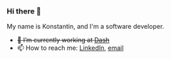 ### Hi there 👋

<!--
**shuplenkov/shuplenkov** is a ✨ _special_ ✨ repository because its `README.md` (this file) appears on your GitHub profile.
-->
My name is Konstantin, and I'm a software developer.
- ~~🔭 I’m currently working at <a href="https://dash.org" target="_blank">Dash</a>~~
- 📫 How to reach me: [LinkedIn](https://www.linkedin.com/in/konstantin-shuplenkov/), [email](mailto:konstantin.shuplenkov@gmail.com)

